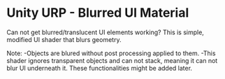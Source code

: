 # Unity URP - Blurred UI Material

Can not get blurred/translucent UI elements working?
This is simple, modified UI shader that blurs geometry.

Note:
-Objects are blured without post processing applied to them.
-This shader ignores transparent objects and can not stack, meaning it can not blur UI underneath it.
These functionalities might be added later.
